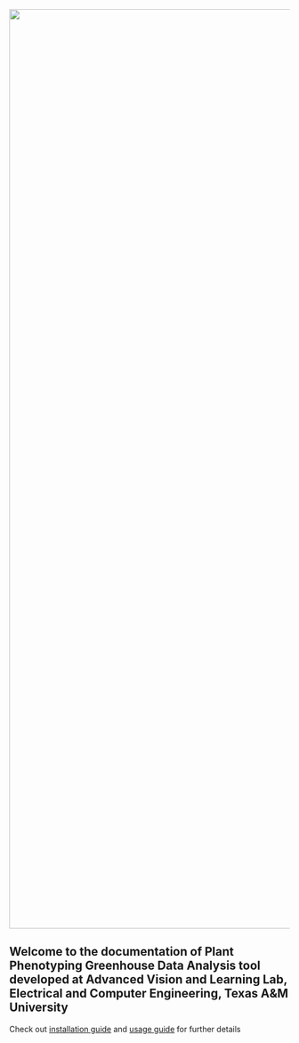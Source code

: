 <img src='https://peepleslab.engr.tamu.edu/wp-content/uploads/sites/268/2023/04/AgriLife_Logo-e1681857158121.png' width=1650>

## Welcome to the documentation of Plant Phenotyping Greenhouse Data Analysis tool developed at Advanced Vision and Learning Lab, Electrical and Computer Engineering, Texas A&M University

Check out [installation guide](installation.md) and [usage guide](usage.md) for further details

